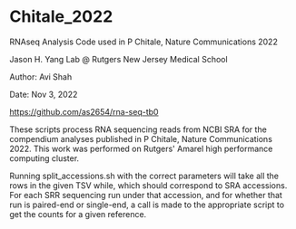# Chitale_2022
RNAseq Analysis Code used in P Chitale, Nature Communications 2022

Jason H. Yang Lab @ Rutgers New Jersey Medical School

Author: Avi Shah

Date: Nov 3, 2022

https://github.com/as2654/rna-seq-tb0 

These scripts process RNA sequencing reads from NCBI SRA for the compendium analyses published in P Chitale, Nature Communications 2022. This work was performed on Rutgers' Amarel high performance computing cluster.

Running split_accessions.sh with the correct parameters will take all the rows in the given TSV while, which should correspond to SRA accessions. For each SRR sequencing run under that accession, and for whether that run is paired-end or single-end, a call is made  to the appropriate script to get the counts for a given reference.
